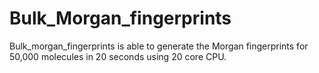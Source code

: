 # Bulk_Morgan_fingerprints
Bulk_morgan_fingerprints is able to generate the Morgan fingerprints for 50,000 molecules in 20 seconds using 20 core CPU.
